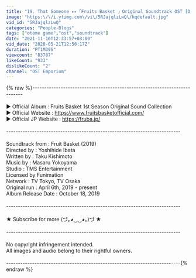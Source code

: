 ```yaml
---
title: "19. That Someone ▸▸「Fruits Basket 」Original Soundtrack OST [Disc 1]"
image: "https:\/\/i.ytimg.com\/vi\/5RJajqlzLwQ\/hqdefault.jpg"
vid_id: "5RJajqlzLwQ"
categories: "People-Blogs"
tags: ["otome game","ost","soundtrack"]
date: "2021-11-16T12:33:57+03:00"
vid_date: "2020-05-21T12:50:17Z"
duration: "PT1M39S"
viewcount: "83787"
likeCount: "933"
dislikeCount: "2"
channel: "OST Emporium"
---
```

{% raw %}--------------------------------------------------------------------------<br /><br />▶ Official Album : Fruits Basket 1st Season Original Sound Collection<br />▶ Official Website : <a rel="nofollow" target="blank" href="https://www.fruitsbasketofficial.com/">https://www.fruitsbasketofficial.com/</a><br />▶ Official JP Website : <a rel="nofollow" target="blank" href="https://fruba.jp/">https://fruba.jp/</a><br /><br />--------------------------------------------------------------------------<br /><br />Soundtrack from : Fruit Basket (2019)<br />Directed by : Yoshihide Ibata<br />Written by : Taku Kishimoto<br />Music by : Masaru Yokoyama<br />Studio : TMS Entertainment<br />Licensed by Funimation<br />Network : TV Tokyo, TV Osaka<br />Original run : April 6th, 2019 - present<br />Album Release Date : October 18, 2019<br /><br />--------------------------------------------------------------------------<br /><br /> ★ Subscribe for more (づ｡◕‿‿◕｡)づ ★<br /><br />--------------------------------------------------------------------------<br /><br />No copyright infringement intended.<br />All images and audio belong to their rightful owners.<br /><br />--------------------------------------------------------------------------{% endraw %}
